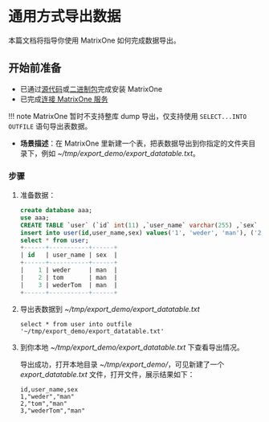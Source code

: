 # 通用方式导出数据

本篇文档将指导你使用 MatrixOne 如何完成数据导出。

## 开始前准备

- 已通过[源代码](https://docs.matrixorigin.io/cn/0.5.0/MatrixOne/Get-Started/install-standalone-matrixone/#1)或[二进制包](https://docs.matrixorigin.io/cn/0.5.0/MatrixOne/Get-Started/install-standalone-matrixone/#2)完成安装 MatrixOne
- 已完成[连接 MatrixOne 服务](../Get-Started/connect-to-matrixone-server.md)

!!! note
    MatrixOne 暂时不支持整库 dump 导出，仅支持使用 `SELECT...INTO OUTFILE` 语句导出表数据。

- **场景描述**：在 MatrixOne 里新建一个表，把表数据导出到你指定的文件夹目录下，例如 *~/tmp/export_demo/export_datatable.txt*。

### 步骤

1. 准备数据：

    ```sql
    create database aaa;
    use aaa;
    CREATE TABLE `user` (`id` int(11) ,`user_name` varchar(255) ,`sex` varchar(255));
    insert into user(id,user_name,sex) values('1', 'weder', 'man'), ('2', 'tom', 'man'), ('3', 'wederTom', 'man');
    select * from user;
    +------+-----------+------+
    | id   | user_name | sex  |
    +------+-----------+------+
    |    1 | weder     | man  |
    |    2 | tom       | man  |
    |    3 | wederTom  | man  |
    +------+-----------+------+
    ```

2. 导出表数据到 *~/tmp/export_demo/export_datatable.txt*

    ```
    select * from user into outfile '~/tmp/export_demo/export_datatable.txt'
    ```

3. 到你本地 *~/tmp/export_demo/export_datatable.txt* 下查看导出情况。

    导出成功，打开本地目录 *~/tmp/export_demo/*，可见新建了一个 *export_datatable.txt* 文件，打开文件，展示结果如下：

    ```
    id,user_name,sex
    1,"weder","man"
    2,"tom","man"
    3,"wederTom","man"
    ```
